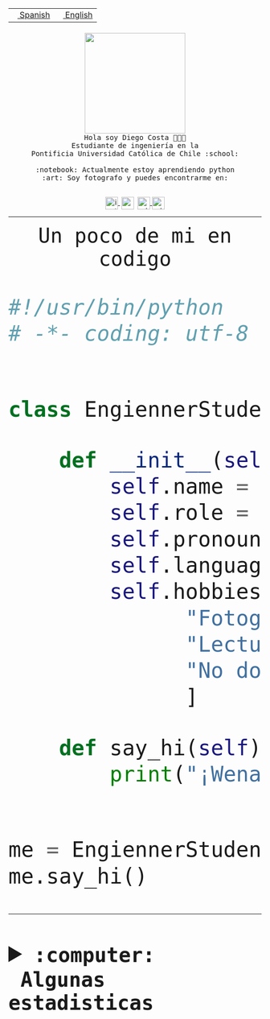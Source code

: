 <table border="0"  align="right">
 <tr><td><a href="README.md"><img src="https://upload.wikimedia.org/wikipedia/commons/thumb/8/89/Bandera_de_Espa%C3%B1a.svg/1200px-Bandera_de_Espa%C3%B1a.svg.png" height="10"> Spanish</a></td>
 <td><a href="README.en.md"><img src="https://upload.wikimedia.org/wikipedia/commons/a/a4/Flag_of_the_United_States.svg" height="10"> English</a></td></tr>
</table><br><br><br>


<p align="center">
  <img src="https://github.com/diegocostares/diegocostares/blob/main/Images/aaa2.gif?raw=true" height="200px" weight="200px">
  <br><samp>
    Hola soy Diego Costa 👨🏻‍💻<br>
    Estudiante de ingeniería en la <br>
    Pontificia Universidad Católica de Chile :school:<br>
  <br>
    :notebook: Actualmente estoy aprendiendo python <br>
    :art: Soy fotografo y puedes encontrarme en: <br>
  <br></samp>
  
</p>

<p align="center">
   <a href="https://instagram.com/diegocosta_no" target="blank">
    <img 
    align="center" src="https://cdn.jsdelivr.net/npm/simple-icons@3.0.1/icons/instagram.svg" alt="instagram" height="25px" width="25px" />
  </a>
  <a style="border: 3px solid; color: white;"href="https://t.me/diegocosta_no" target="blank">
  <img
  align="center" alt="Telegram" width="25px" src="https://icons-for-free.com/iconfiles/png/512/Telegram-1324888767380505522.png" />
</a>
<a href="https://api.whatsapp.com/send?phone=56971897835&text=Hola!" target="blank">
  <img
  align="center" alt="wtsp" width="25px" src="https://img.icons8.com/pastel-glyph/2x/whatsapp--v2.png" />
</a>
<a href="https://www.linkedin.com/in/diego-costa-786249213/" target="blank">
  <img
  align="center" alt="wtsp" width="25px" src="https://img.icons8.com/metro/452/linkedin.png" />
</a>

  </a>
</p>

---


<p align="center"><font size="25"><samp>Un poco de mi en codigo</samp></front></p>


```python
#!/usr/bin/python
# -*- coding: utf-8 -*-


class EngiennerStudent:

    def __init__(self):
        self.name = "Diego Costa"
        self.role = "Estudiante"
        self.pronouns = "he/him"
        self.language_spoken = ["es_CL", "en_US"]
        self.hobbies = [
              "Fotografia",
              "Lectura",
              "No dormir",
              ]

    def say_hi(self):
        print("¡Wena mundo!")


me = EngiennerStudent()
me.say_hi()
```
---
<details>
  <summary><b><samp>:computer: &nbsp;Algunas estadisticas</samp></b></summary>
  <br/></p>

<!--START_SECTION:waka-->
![Code Time](http://img.shields.io/badge/Code%20Time-990%20hrs%2014%20mins-blue)

**Soy nocturno 🦉** 

```text
🌞 Mañana                 18 commits          ░░░░░░░░░░░░░░░░░░░░░░░░░   00.63 % 
🌆 Día                    876 commits         ████████░░░░░░░░░░░░░░░░░   30.43 % 
🌃 Tarde                  1282 commits        ███████████░░░░░░░░░░░░░░   44.53 % 
🌙 Noche                  703 commits         ██████░░░░░░░░░░░░░░░░░░░   24.42 % 
```
📅 **Soy más productivo los Martes** 

```text
Lunes                    448 commits         ████░░░░░░░░░░░░░░░░░░░░░   15.56 % 
Martes                   555 commits         █████░░░░░░░░░░░░░░░░░░░░   19.28 % 
Miércoles                366 commits         ███░░░░░░░░░░░░░░░░░░░░░░   12.71 % 
Jueves                   427 commits         ████░░░░░░░░░░░░░░░░░░░░░   14.83 % 
Viernes                  423 commits         ████░░░░░░░░░░░░░░░░░░░░░   14.69 % 
Sábado                   224 commits         ██░░░░░░░░░░░░░░░░░░░░░░░   07.78 % 
Domingo                  436 commits         ████░░░░░░░░░░░░░░░░░░░░░   15.14 % 
```


📊 **Esta semana me dediqué a** 

```text
🐱‍💻 Proyectos: 
2023-1-S4-Grupo2-Scraper 22 hrs 34 mins      █████████████░░░░░░░░░░░░   53.72 % 
server respaldlo         4 hrs 10 mins       ██░░░░░░░░░░░░░░░░░░░░░░░   09.95 % 
Index-capstone           4 hrs 9 mins        ██░░░░░░░░░░░░░░░░░░░░░░░   09.91 % 
Tarea2                   3 hrs 40 mins       ██░░░░░░░░░░░░░░░░░░░░░░░   08.73 % 
Arqui-31                 2 hrs 42 mins       ██░░░░░░░░░░░░░░░░░░░░░░░   06.46 % 
```


 Last Updated on 30/05/2023 04:22:42 UTC
<!--END_SECTION:waka-->
  
  

<p align="center"> <img src="https://github-readme-stats.vercel.app/api?username=diegocostares&show_icons=true&theme=ayu-mirage" alt="abhisheknaiidu" /></p>
 
</details>
